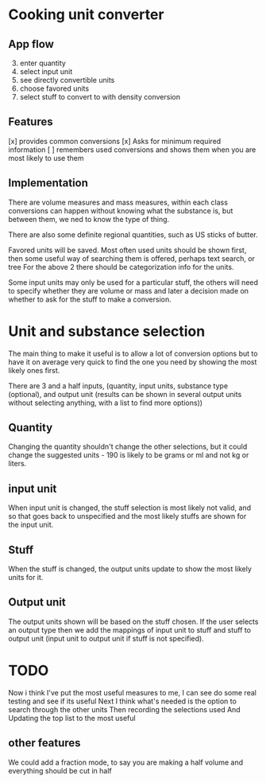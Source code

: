 # Cooking unit converter

## App flow

3. enter quantity
2. select input unit
4. see directly convertible units
1. choose favored units
5. select stuff to convert to with density conversion

## Features

[x] provides common conversions
[x] Asks for minimum required information
[ ] remembers used conversions and shows them when you are most likely to use them

## Implementation

There are volume measures and mass measures, within each class conversions can happen without knowing what the substance is, but between them, we ned to know the type of thing.

There are also some definite regional quantities, such as US sticks of butter.

Favored units will be saved.
Most often used units should be shown first, then some useful way of searching them is offered, perhaps text search, or tree
For the above 2 there should be categorization info for the units.

Some input units may only be used for a particular stuff, the others will need to specify whether they are volume or mass and later a decision made on whether to ask for the stuff to make a conversion.

# Unit and substance selection

The main thing to make it useful is to allow a lot of conversion options but to have it on average very quick to find the one you need by showing the most likely ones first.

There are 3 and a half inputs, (quantity, input units, substance type (optional), and output unit (results can be shown in several output units without selecting anything, with a list to find more options))

## Quantity

Changing the quantity shouldn't change the other selections, but it could change the suggested units - 190 is likely to be grams or ml and not kg or liters.

## input unit 

When input unit is changed, the stuff selection is most likely not valid, and so that goes back to unspecified and the most likely stuffs are shown for the input unit.

## Stuff

When the stuff is changed, the output units update to show the most likely units for it.

## Output unit

The output units shown will be based on the stuff chosen. If the user selects an output type then we add the mappings of input unit to stuff and stuff to output unit (input unit to output unit if stuff is not specified).

# TODO

Now i think I've put the most useful measures to me, I can see do some real testing and see if its useful
Next I think what's needed is the option to search through the other units
Then recording the selections used
And Updating the top list to the most useful

## other features

We could add a fraction mode, to say you are making a half volume and everything should be cut in half